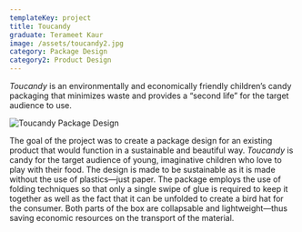 ```yaml
---
templateKey: project
title: Toucandy
graduate: Terameet Kaur
image: /assets/toucandy2.jpg
category: Package Design
category2: Product Design
---
```

_Toucandy_ is an environmentally and economically friendly children’s candy packaging that minimizes waste and provides a “second life” for the target audience to use.

![Toucandy Package Design](/assets/toucandy1.jpg)

The goal of the project was to create a package design for an existing product that would function in a sustainable and beautiful way. _Toucandy_ is candy for the target audience of young, imaginative children who love to play with their food. The design is made to be sustainable as it is made without the use of plastics—just paper. The package employs the use of folding techniques so that only a single swipe of glue is required to keep it together as well as the fact that it can be unfolded to create a bird hat for the consumer. Both parts of the box are collapsable and lightweight—thus saving economic resources on the transport of the material.
